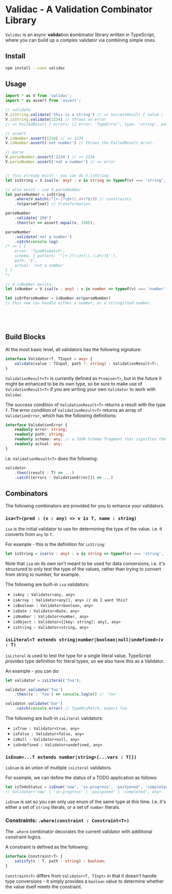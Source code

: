 # Validac - A **Valida**tion **C**ombinator Library

`Validac` is an async **valida**tion **c**ombinator library written in TypeScript, where you can build up a complex validator via combining simple ones.

## Install

```bash
npm install --save validac
```

## Usage

```typescript
import * as V from 'validac';
import * as assert from 'assert';

// validate
V.isString.validate('this is a string') // => SuccessResult { value : 'this is a string' }
V.isString.validate(1234) // throws an error
// => FailedResult { errors: [{ error: 'TypeError', type: 'string', path: '$', actual: 1234 }] } // validation error is an array of errors.

// assert
V.isNumber.assert(1234) // => 1234
V.isNumber.assert('not number') // throws the FailedResult error.

// parse
V.parseNumber.assert('1234') // => 1234
V.parseNumber.assert('not a number') // => error


// this already exist - you can do V.isString
let isString = V.isa((v: any) : v is string => typeof(v) === 'string', 'string')

// also exist - use V.parseNumber
let parseNumber = isString
    .where(V.match(/^[+-]?\d+(\.d+)?$/)) // constraints
    .to(parseFloat) // transformation.

parseNumber
    .validate('150')
    .then((v) => assert.equal(v, 150));

parseNumber
    .validate('not a number')
    .catch(console.log)
/* => [ {
    error: 'TypeMismatch',
    schema: { pattern: '^[+-]?\\d+(\\.\\d+)?$' },
    path: '$',
    actual: 'not a number'
} ]
*/

// V.isNumber exists.
let isNumber = V.isa((v : any) : v is number => typeof(v) === 'number', 'number')

let isOrParseNumber = isNumber.or(parseNumber)
// this now can handle either a number, or a stringified number.






```

## Build Blocks

At the most basic level, all validators has the following signature:

```typescript
interface Validator<T, TInput = any> {
    validate(value : TInput, path ?: string) : ValidationResult<T>;
}
```

`ValidationResult<T>` is currently defined as `Promise<T>`, but in the future it might be enhanced to
be its own type, so be sure to make use of `ValidationResult<T>` if you are writing your own `Validator` to work with `Validac`.

The success condition of `ValidationResult<T>` returns a result with the type `T`. The error condition of `ValidationResult<T>`
returns an array of `ValidationError`, which has the following definitions:

```typescript
interface ValidationError {
    readonly error: string;
    readonly path: string;
    readonly schema: any; // a JSON Schema fragment that signifies the details for the particular error.
    readonly actual: any;
}
```

i.e. `ValidationResult<T>` does the following:

```typescript
validator
    .then((result : T) => ...)
    .catch((errors : ValidationError[]) => ...) 
```

## Combinators

The following combinators are provided for you to enhance your validators.

### `isa<T>(pred : (v : any) => v is T, name : string)`

`isa` is the initial validator to use for determining the type of the value. i.e. it converts from `any` to `T`.

For example - this is the definition for `isString`:

```typescript
let isString = isa((v : any) : v is string => typeof(v) === 'string', 'string')
```

Note that `isa` on its own isn't meant to be used for data conversions, i.e. it's structured to only test the type of the values, rather than trying to convert from string to number, for example.

The following are built-in `isa` validators:

* `isAny : Validator<any, any>`
* `isArray : Validator<any[], any> // do I want this?`
* `isBoolean : Validator<boolean, any>`
* `isDate : Validator<Date, any>`
* `isNumber : Validator<number, any>`
* `isObject : Validator<{[key: string]: any}, any>`
* `isString : Validator<string, any>`

### `isLiteral<T extends string|number|boolean|null|undefined>(v : T)`

`isLiteral` is used to test the type for a single literal value. TypeScript provides type definition for literal types, so we also have this as a Validator.

An example - you can do:

```typescript
let validator = isLiteral('foo');

validator.validate('foo')
    .then((v : 'foo') => console.log(v)) // 'foo'

validator.validate('bar')
    .catch(console.error) // TypeMisMatch, expect foo.
```

The following are built-in `isLiteral` validators:

* `isTrue : Validator<true, any>`
* `isFalse : Validator<false, any>`
* `isNull : Validator<null, any>`
* `isUndefined : Validator<undefined, any>`

### `isEnum<...T extends number|string>(...vars : T[])`

`isEnum` is an union of multiple `isLiteral` validators.

For example, we can define the status of a TODO application as follows:

```typescript
let isTodoStatus = isEnum('new', 'in-progress', 'postponed', 'completed')
// Validator<'new' | 'in-progress' | 'postponed' | 'completed', any>
```

`isEnum` is set so you can only use enum of the same type at this time. I.e. it's either a set of `string` literals, or a set of `number` literals.

### Constraints: `.where(constraint : Constraint<T>)`

The `.where` combinator decorates the current validator with additional constraint logics.

A constraint is defined as the following:

```typescript
interface Constraint<T> {
    satisfy(v : T, path : string) : boolean;
}
```

`Constraint<T>` differs from `Validator<T, TInpt>` in that it doesn't handle type conversions - it simply provides a `boolean` value to determine whether the value itself meets the constraint.




